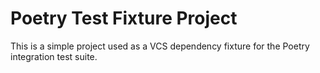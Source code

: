 # Poetry Test Fixture Project

This is a simple project used as a VCS dependency fixture for the Poetry integration test suite.

